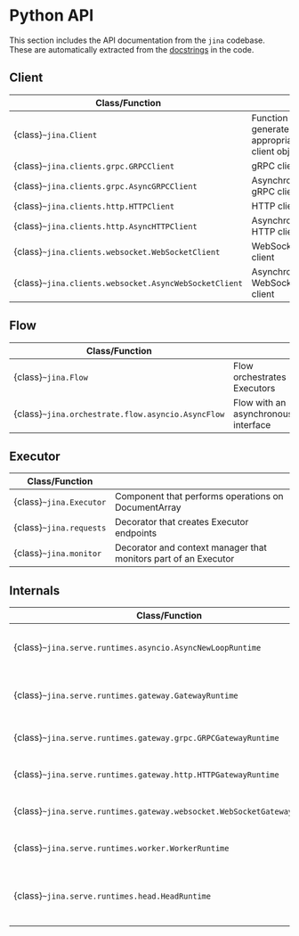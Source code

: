 # Python API

This section includes the API documentation from the `jina` codebase. These are automatically extracted from the [docstrings](https://peps.python.org/pep-0257/) in the code.

## Client
| Class/Function                                        |                                                |
|-------------------------------------------------------|------------------------------------------------|
| {class}`~jina.Client`                                 | Function to generate appropriate client object |
| {class}`~jina.clients.grpc.GRPCClient`                | gRPC client                                    |
| {class}`~jina.clients.grpc.AsyncGRPCClient`           | Asynchronous gRPC client                       |
| {class}`~jina.clients.http.HTTPClient`                | HTTP client                                    |
| {class}`~jina.clients.http.AsyncHTTPClient`           | Asynchronous HTTP client                       |
| {class}`~jina.clients.websocket.WebSocketClient`      | WebSocket client                               |
| {class}`~jina.clients.websocket.AsyncWebSocketClient` | Asynchronous WebSocket client                  |


## Flow
| Class/Function                                        |                                     |
|-------------------------------------------------------|-------------------------------------|
| {class}`~jina.Flow`                                   | Flow orchestrates Executors         |
| {class}`~jina.orchestrate.flow.asyncio.AsyncFlow`     | Flow with an asynchronous interface |

## Executor
| Class/Function          |                                                                 |
|-------------------------|-----------------------------------------------------------------|
| {class}`~jina.Executor` | Component that performs operations on DocumentArray             |
| {class}`~jina.requests` | Decorator that creates Executor endpoints                       |
| {class}`~jina.monitor`  | Decorator and context manager that monitors part of an Executor |


## Internals
| Class/Function                                                          |                                               |
|-------------------------------------------------------------------------|-----------------------------------------------|
| {class}`~jina.serve.runtimes.asyncio.AsyncNewLoopRuntime`               | Base runtime of all Jina components           |
| {class}`~jina.serve.runtimes.gateway.GatewayRuntime`                    | Base runtime of all Jina Gateways             |
| {class}`~jina.serve.runtimes.gateway.grpc.GRPCGatewayRuntime`           | gRPC Gateway runtime                          |
| {class}`~jina.serve.runtimes.gateway.http.HTTPGatewayRuntime`           | HTTP Gateway runtime                          |
| {class}`~jina.serve.runtimes.gateway.websocket.WebSocketGatewayRuntime` | WebSocket Gateway runtime                     |
| {class}`~jina.serve.runtimes.worker.WorkerRuntime`                      | Runtime running an Executor                   |
| {class}`~jina.serve.runtimes.head.HeadRuntime`                          | Runtime that coordinate shards of an Executor |
